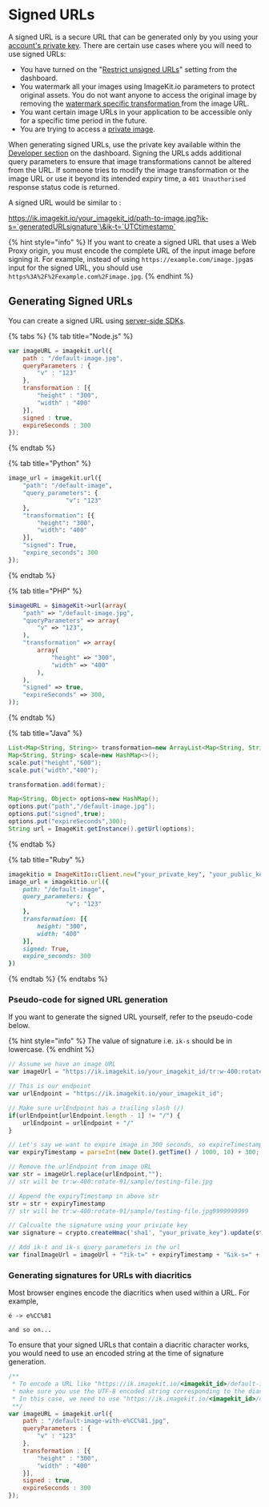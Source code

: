 # Signed URLs

A signed URL is a secure URL that can be generated only by you using your [account's private key](../../api-reference/api-introduction/api-keys.md#private-key). There are certain use cases where you will need to use signed URLs:

* You have turned on the "[Restrict unsigned URLs](./#restricting-unsigned-urls)" setting from the dashboard.
* You watermark all your images using ImageKit.io parameters to protect original assets. You do not want anyone to access the original image by removing the [watermark specific transformation ](../image-transformations/overlay.md#image-overlay)from the image URL.​
* You want certain image URLs in your application to be accessible only for a specific time period in the future.
* You are trying to access a [private image](private-images.md).

When generating signed URLs, use the private key available within the [Developer section](https://imagekit.io/dashboard/developer/api-keys) on the dashboard. Signing the URLs adds additional query parameters to ensure that image transformations cannot be altered from the URL. If someone tries to modify the image transformation or the image URL or use it beyond its intended expiry time, a `401 Unauthorised` response status code is returned.

A signed URL would be similar to :

https://ik.imagekit.io/your_imagekit_id/path-to-image.jpg?ik-s=`generatedURLsignature`\&ik-t=`UTCtimestamp`

{% hint style="info" %}
If you want to create a signed URL that uses a Web Proxy origin, you must encode the complete URL of the input image before signing it. For example, instead of using `https://example.com/image.jpg`as input for the signed URL, you should use `https%3A%2F%2Fexample.com%2Fimage.jpg`.
{% endhint %}

## Generating Signed URLs

You can create a signed URL using [server-side SDKs](../../api-reference/api-introduction/sdk.md#server-side-sdks).

{% tabs %}
{% tab title="Node.js" %}
```javascript
var imageURL = imagekit.url({
    path : "/default-image.jpg",
    queryParameters : {
        "v" : "123"
    },
    transformation : [{
        "height" : "300",
        "width" : "400"
    }],
    signed : true,
    expireSeconds : 300
});
```
{% endtab %}

{% tab title="Python" %}
```python
image_url = imagekit.url({
    "path": "/default-image",
    "query_parameters": {
                "v": "123"
    },
    "transformation": [{
        "height": "300",
        "width": "400"
    }],
    "signed": True,
    "expire_seconds": 300
});
```
{% endtab %}

{% tab title="PHP" %}
```php
$imageURL = $imageKit->url(array(
    "path" => "/default-image.jpg",
    "queryParameters" => array(
        "v" => "123",
    ),
    "transformation" => array(
        array(
            "height" => "300",
            "width" => "400"
        ),
    ),
    "signed" => true,
    "expireSeconds" => 300,
));
```
{% endtab %}

{% tab title="Java" %}
```java
List<Map<String, String>> transformation=new ArrayList<Map<String, String>>();
Map<String, String> scale=new HashMap<>();
scale.put("height","600");
scale.put("width","400");

transformation.add(format);

Map<String, Object> options=new HashMap();
options.put("path","/default-image.jpg");
options.put("signed",true);
options.put("expireSeconds",300);
String url = ImageKit.getInstance().getUrl(options);
```
{% endtab %}

{% tab title="Ruby" %}
```ruby
imagekitio = ImageKitIo::Client.new("your_private_key", "your_public_key", "your_url_endpoint")
image_url = imagekitio.url({
    path: "/default-image",
    query_parameters: {
                "v": "123"
    },
    transformation: [{
        height: "300",
        width: "400"
    }],
    signed: True,
    expire_seconds: 300
})
```
{% endtab %}
{% endtabs %}

### Pseudo-code for signed URL generation

If you want to generate the signed URL yourself, refer to the pseudo-code below.

{% hint style="info" %}
The value of signature i.e. `ik-s` should be in lowercase. 
{% endhint %}

```javascript
// Assume we have an image URL
var imageUrl = "https://ik.imagekit.io/your_imagekit_id/tr:w-400:rotate-91/sample/testing-file.jpg";

// This is our endpoint
var urlEndpoint = "https://ik.imagekit.io/your_imagekit_id";

// Make sure urlEndpoint has a trailing slash (/)
if(urlEndpoint[urlEndpoint.length - 1] != "/") {
    urlEndpoint = urlEndpoint + "/"
}

// Let's say we want to expire image in 300 seconds, so expireTimestamp (UTC timestamp) would be
var expiryTimestamp = parseInt(new Date().getTime() / 1000, 10) + 300;

// Remove the urlEndpoint from image URL
var str = imageUrl.replace(urlEndpoint,"");
// str will be tr:w-400:rotate-91/sample/testing-file.jpg

// Append the expiryTimestamp in above str
str = str + expiryTimestamp
// str will be tr:w-400:rotate-91/sample/testing-file.jpg9999999999

// Calcualte the signature using your priviate key 
var signature = crypto.createHmac('sha1', "your_private_key").update(str).digest('hex');

// Add ik-t and ik-s query parameters in the url
var finalImageUrl = imageUrl + "?ik-t=" + expiryTimestamp + "&ik-s=" + signature;
```

### Generating signatures for URLs with diacritics

Most browser engines encode the diacritics when used within a URL. For example,

```
é -> e%CC%81

and so on...
```

To ensure that your signed URLs that contain a diacritic character works, you would need to use an encoded string at the time of signature generation.

```javascript
/**
 * To encode a URL like "https://ik.imagekit.io/<imagekit_id>/default-image-with-é.jpg",
 * make sure you use the UTF-8 encoded string corresponding to the diacritic character.
 * In this case, we need to use "https://ik.imagekit.io/<imagekit_id>/default-image-with-e%CC%81.jpg"
 **/
var imageURL = imagekit.url({
    path : "/default-image-with-e%CC%81.jpg",
    queryParameters : {
        "v" : "123"
    },
    transformation : [{
        "height" : "300",
        "width" : "400"
    }],
    signed : true,
    expireSeconds : 300
});
```